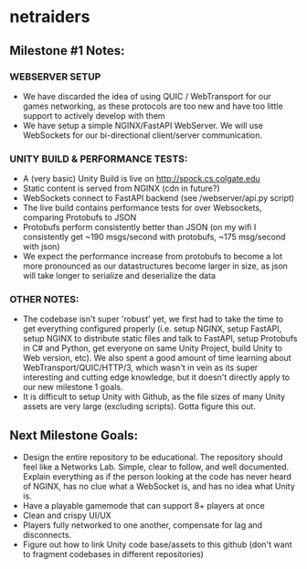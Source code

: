 # netraiders

## Milestone #1 Notes:
### WEBSERVER SETUP
- We have discarded the idea of using QUIC / WebTransport for our games networking, as these protocols are too new and have too little support to actively develop with them
- We have setup a simple NGINX/FastAPI WebServer. We will use WebSockets for our bi-directional client/server communication. 

### UNITY BUILD & PERFORMANCE TESTS:
- A (very basic) Unity Build is live on http://spock.cs.colgate.edu
- Static content is served from NGINX (cdn in future?)
- WebSockets connect to FastAPI backend (see /webserver/api.py script)
- The live build contains performance tests for over Websockets, comparing Protobufs to JSON
- Protobufs perform consistently better than JSON (on my wifi I consistently get ~190 msgs/second with protobufs, ~175 msg/second with json)
- We expect the performance increase from protobufs to become a lot more pronounced as our datastructures become larger in size, as json will take longer to serialize and deserialize the data

### OTHER NOTES:
- The codebase isn't super 'robust' yet, we first had to take the time to get everything configured properly (i.e. setup NGINX, setup FastAPI, setup NGINX to distribute static files and talk to FastAPI, setup Protobufs in C# and Python, get everyone on same Unity Project, build Unity to Web version, etc). We also spent a good amount of time learning about WebTransport/QUIC/HTTP/3, which wasn't in vein as its super interesting and cutting edge knowledge, but it doesn't directly apply to our new milestone 1 goals.
- It is difficult to setup Unity with Github, as the file sizes of many Unity assets are very large (excluding scripts). Gotta figure this out. 

## Next Milestone Goals:
- Design the entire repository to be educational. The repository should feel like a Networks Lab. Simple, clear to follow, and well documented. Explain everything as if the person looking at the code has never heard of NGINX, has no clue what a WebSocket is, and has no idea what Unity is.
- Have a playable gamemode that can support 8+ players at once
- Clean and crispy UI/UX
- Players fully networked to one another, compensate for lag and disconnects.
- Figure out how to link Unity code base/assets to this github (don't want to fragment codebases in different repositories)
